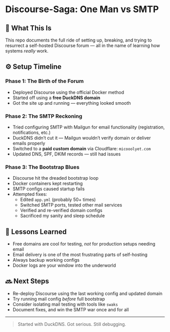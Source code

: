 # Discourse-Saga: One Man vs SMTP

## 🧠 What This Is
This repo documents the full ride of setting up, breaking, and trying to resurrect a self-hosted Discourse forum — all in the name of learning how systems *really* work.

## ⚙️ Setup Timeline

### Phase 1: The Birth of the Forum
- Deployed Discourse using the official Docker method
- Started off using a **free DuckDNS domain**
- Got the site up and running — everything looked smooth

### Phase 2: The SMTP Reckoning
- Tried configuring SMTP with Mailgun for email functionality (registration, notifications, etc.)
- DuckDNS didn’t cut it — Mailgun wouldn’t verify domain or deliver emails properly
- Switched to a **paid custom domain** via Cloudflare: `micooolyet.com`
- Updated DNS, SPF, DKIM records — still had issues

### Phase 3: The Bootstrap Blues
- Discourse hit the dreaded bootstrap loop
- Docker containers kept restarting
- SMTP configs caused startup fails
- Attempted fixes:
  - Edited `app.yml` (probably 50+ times)
  - Switched SMTP ports, tested other mail services
  - Verified and re-verified domain configs
  - Sacrificed my sanity and sleep schedule

## 🔧 Lessons Learned
- Free domains are cool for testing, *not* for production setups needing email
- Email delivery is one of the most frustrating parts of self-hosting
- Always backup working configs
- Docker logs are your window into the underworld

## 🔜 Next Steps
- Re-deploy Discourse using the last working config and updated domain
- Try running mail config *before* full bootstrap
- Consider isolating mail testing with tools like `swaks`
- Document fixes, and win the SMTP war once and for all

---

> Started with DuckDNS. Got serious. Still debugging.

